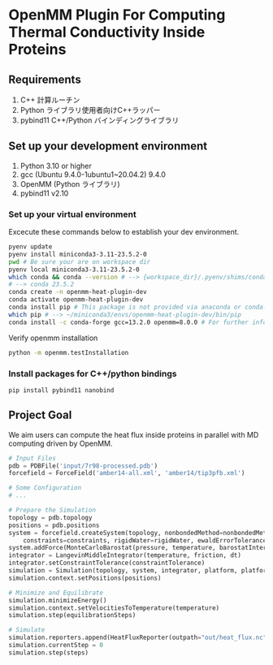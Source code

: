 # OpenMM Plugin For Computing Thermal Conductivity Inside Proteins

## Requirements

1. C++ 計算ルーチン
1. Python ライブラリ使用者向けC++ラッパー
1. pybind11 C++/Python バインディングライブラリ

## Set up your development environment

1. Python 3.10 or higher
1. gcc (Ubuntu 9.4.0-1ubuntu1~20.04.2) 9.4.0
1. OpenMM (Python ライブラリ)
1. pybind11 v2.10

### Set up your virtual environment
Excecute these commands below to establish your dev environment.
```bash
pyenv update
pyenv install miniconda3-3.11-23.5.2-0
pwd # Be sure your are on workspace dir
pyenv local miniconda3-3.11-23.5.2-0
which conda && conda --version # --> {workspace_dir}/.pyenv/shims/conda
# --> conda 23.5.2
conda create -n openmm-heat-plugin-dev
conda activate openmm-heat-plugin-dev
conda install pip # This package is not provided via anaconda or conda-forge.
which pip # --> ~/miniconda3/envs/openmm-heat-plugin-dev/bin/pip
conda install -c conda-forge gcc=13.2.0 openmm=8.0.0 # For further information, See http://docs.openmm.org/latest/userguide/application/01_getting_started.html#installing-openmm
```

Verify openmm installation
```bash
python -m openmm.testInstallation
```

### Install packages for C++/python bindings
```
pip install pybind11 nanobind
```



## Project Goal

We aim users can compute the heat flux inside proteins in parallel with MD computing driven by OpenMM.

```python
# Input Files
pdb = PDBFile('input/7r98-processed.pdb')
forcefield = ForceField('amber14-all.xml', 'amber14/tip3pfb.xml')

# Some Configuration
# ...

# Prepare the Simulation
topology = pdb.topology
positions = pdb.positions
system = forcefield.createSystem(topology, nonbondedMethod=nonbondedMethod, nonbondedCutoff=nonbondedCutoff,
    constraints=constraints, rigidWater=rigidWater, ewaldErrorTolerance=ewaldErrorTolerance)
system.addForce(MonteCarloBarostat(pressure, temperature, barostatInterval))
integrator = LangevinMiddleIntegrator(temperature, friction, dt)
integrator.setConstraintTolerance(constraintTolerance)
simulation = Simulation(topology, system, integrator, platform, platformProperties)
simulation.context.setPositions(positions)

# Minimize and Equilibrate
simulation.minimizeEnergy()
simulation.context.setVelocitiesToTemperature(temperature)
simulation.step(equilibrationSteps)

# Simulate
simulation.reporters.append(HeatFluxReporter(outpath="out/heat_flux.nc", interval=1000, decomp=True, cutoff=1.0*nanometer))
simulation.currentStep = 0
simulation.step(steps)
```
